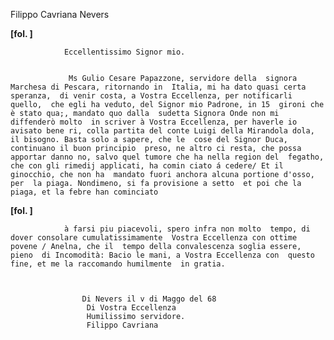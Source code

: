 Filippo Cavriana
Nevers




        
            
                
**[fol. ]**


                Eccellentissimo Signor mio.


                 Ms Gulio Cesare Papazzone, servidore della  signora Marchesa di Pescara, ritornando in  Italia, mi ha dato quasi certa speranza,  di venir costa, a Vostra Eccellenza, per notificarli quello,  che egli ha veduto, del Signor mio Padrone, in 15  gironi che è stato qua;, mandato quo dalla  sudetta Signora Onde non mi diffenderò molto  in scriver à Vostra Eccellenza, per haverle io avisato bene ri, colla partita del conte Luigi della Mirandola dola, il bisogno. Basta solo a sapere, che le  cose del Signor Duca, continuano il buon principio  preso, ne altro ci resta, che possa apportar danno no, salvo quel tumore che ha nella region del  fegatho, che con gli rimedij applicati, ha comin ciato á cedere/ Et il ginocchio, che non ha  mandato fuori anchora alcuna portione d'osso, per  la piaga. Nondimeno, si fa provisione a setto  et poi che la piaga, et la febre han cominciato


                
**[fol. ]**


                à farsi piu piacevoli, spero infra non molto  tempo, di dover consolare cumulatissimamente  Vostra Eccellenza con ottime povene / Anelna, che il  tempo della convalescenza soglia essere, pieno  di Incomodità: Bacio le mani, a Vostra Eccellenza con  questo fine, et me la raccomando humilmente  in gratia.


                
                    Di Nevers il v di Maggo del 68
                     Di Vostra Eccellenza
                     Humilissimo servidore.
                     Filippo Cavriana
                


            
        
    